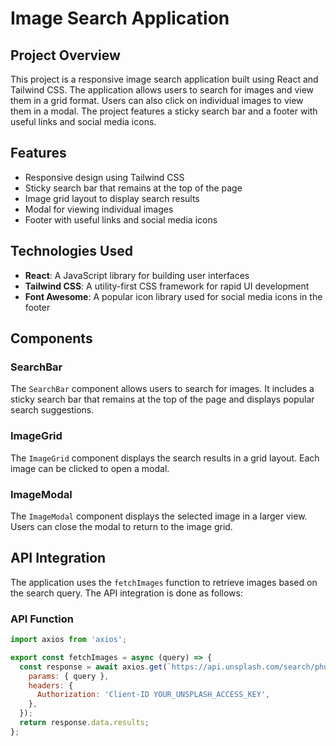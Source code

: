 # Image Search Application

## Project Overview

This project is a responsive image search application built using React and Tailwind CSS. The application allows users to search for images and view them in a grid format. Users can also click on individual images to view them in a modal. The project features a sticky search bar and a footer with useful links and social media icons.

## Features

- Responsive design using Tailwind CSS
- Sticky search bar that remains at the top of the page
- Image grid layout to display search results
- Modal for viewing individual images
- Footer with useful links and social media icons

## Technologies Used

- **React**: A JavaScript library for building user interfaces
- **Tailwind CSS**: A utility-first CSS framework for rapid UI development
- **Font Awesome**: A popular icon library used for social media icons in the footer

## Components

### SearchBar

The `SearchBar` component allows users to search for images. It includes a sticky search bar that remains at the top of the page and displays popular search suggestions.

### ImageGrid

The `ImageGrid` component displays the search results in a grid layout. Each image can be clicked to open a modal.

### ImageModal

The `ImageModal` component displays the selected image in a larger view. Users can close the modal to return to the image grid.


## API Integration

The application uses the `fetchImages` function to retrieve images based on the search query. The API integration is done as follows:

### API Function

```javascript
import axios from 'axios';

export const fetchImages = async (query) => {
  const response = await axios.get(`https://api.unsplash.com/search/photos`, {
    params: { query },
    headers: {
      Authorization: 'Client-ID YOUR_UNSPLASH_ACCESS_KEY',
    },
  });
  return response.data.results;
};
